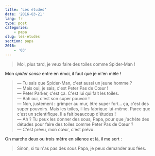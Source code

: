 ```yaml
---
title: 'Les études'
date: '2016-03-21'
lang: fr
type: post
categories:
    - papa
slug: les-etudes
section: papa
2016:
    - '03'
---
```


> Moi, plus tard, je veux faire des toiles comme Spider-Man !

Mon <em lang="en">spider sense</em> entre en émoi, il faut que je m'en mêle !

<!-- more -->

> — Tu sais que Spider-Man, c'est aussi un jeune homme ?  
> — Mais oui, je sais, c'est Peter Pas de Cœur !  
> — Peter Parker, c'est ça. C'est lui qui fait les toiles.  
> — Bah oui, c'est son super pouvoir !  
> — Non, justement : grimper au mur, être super fort… ça, c'est des super pouvoirs. Mais les toiles, il les fabrique lui-même. Parce que c'est un scientifique. Il a fait beaucoup d'études !  
> — Ah ? Tu peux les donner des sous, Papa, pour que j'achète des détudes pour faire des toiles comme Peter Pas de Cœur ?  
> — C'est prévu, mon cœur, c'est prévu.

On marche deux ou trois mètre en silence et là, il me sort :

> Sinon, si tu n'as pas des sous Papa, je peux demander aux fées.
